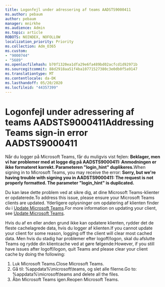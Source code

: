 ```yaml
---
title: Logonfejl under adressering af teams AADSTS9000411
ms.author: pebaum
author: pebaum
manager: mnirkhe
ms.audience: Admin
ms.topic: article
ROBOTS: NOINDEX, NOFOLLOW
localization_priority: Priority
ms.collection: Adm_O365
ms.custom:
- "9000744"
- "5689"
ms.openlocfilehash: b70f1320ea1dfa29e6fa489bd02acfcd1d92971b
ms.sourcegitcommit: 88d2918aa51f4ba10771527380c3e0db0f5a9147
ms.translationtype: MT
ms.contentlocale: da-DK
ms.lasthandoff: 05/20/2020
ms.locfileid: "44357399"
---
```

# <a name="addressing-teams-sign-in-error-aadsts9000411"></a><span data-ttu-id="a4e66-102">Logonfejl under adressering af teams AADSTS9000411</span><span class="sxs-lookup"><span data-stu-id="a4e66-102">Addressing Teams sign-in error AADSTS9000411</span></span>

<span data-ttu-id="a4e66-103">Når du logger på Microsoft Teams, får du muligvis vist fejlen: **Beklager, men vi har problemer med at logge dig på AADSTS9000411: Anmodningen er ikke formateret korrekt. Parameteren "login_hint" duplikeres.**</span><span class="sxs-lookup"><span data-stu-id="a4e66-103">When signing in to Microsoft Teams, you may receive the error: **Sorry, but we're having trouble with signing you in AADSTS9000411: The request is not properly formatted. The parameter "login_hint" is duplicated.**</span></span>

<span data-ttu-id="a4e66-104">Du kan løse dette problem ved at sikre dig, at dine Microsoft Teams-klienter er opdaterede.</span><span class="sxs-lookup"><span data-stu-id="a4e66-104">To address this issue, please ensure your Microsoft Teams clients are updated.</span></span> <span data-ttu-id="a4e66-105">Yderligere oplysninger om opdatering af klienten finder du i [Update Microsoft Teams](https://support.office.com/article/Update-Microsoft-Teams-535a8e4b-45f0-4f6c-8b3d-91bca7a51db1).</span><span class="sxs-lookup"><span data-stu-id="a4e66-105">For more information on updating your client, see [Update Microsoft Teams](https://support.office.com/article/Update-Microsoft-Teams-535a8e4b-45f0-4f6c-8b3d-91bca7a51db1).</span></span>

<span data-ttu-id="a4e66-106">Hvis du af en eller anden grund ikke kan opdatere klienten, rydder det de fleste cachelagrede data, hvis du logger af klienten.</span><span class="sxs-lookup"><span data-stu-id="a4e66-106">If you cannot update your client for some reason, logging off the client will clear most cached data.</span></span> <span data-ttu-id="a4e66-107">Men hvis du stadig har problemer efter logoff/logon, skal du afslutte Teams og rydde din klientcache ved at gøre følgende:</span><span class="sxs-lookup"><span data-stu-id="a4e66-107">However, if you still have issues after logoff/logon, quit Teams and please clear your client cache by doing the following:</span></span>
1. <span data-ttu-id="a4e66-108">Luk Microsoft Teams.</span><span class="sxs-lookup"><span data-stu-id="a4e66-108">Close Microsoft Teams.</span></span>
2. <span data-ttu-id="a4e66-109">Gå til: %appdata%\microsoft\teams, og slet alle filerne.</span><span class="sxs-lookup"><span data-stu-id="a4e66-109">Go to: %appdata%\microsoft\teams and delete all the files.</span></span>
3. <span data-ttu-id="a4e66-110">Åbn Microsoft Teams igen.</span><span class="sxs-lookup"><span data-stu-id="a4e66-110">Reopen Microsoft Teams.</span></span>
